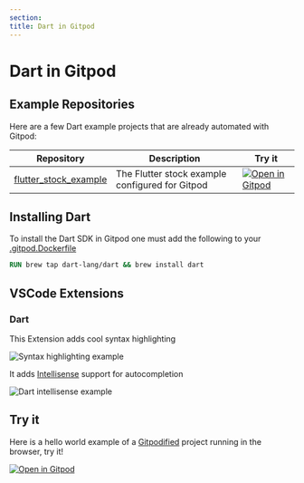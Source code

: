 ```yaml
---
section:
title: Dart in Gitpod
---
```


<script context="module">
  export const prerender = true;
</script>

# Dart in Gitpod

## Example Repositories

Here are a few Dart example projects that are already automated with Gitpod:

<div class="table-container">

| Repository                                                                  | Description                                     | Try it                                                                                                                                  |
| --------------------------------------------------------------------------- | ----------------------------------------------- | --------------------------------------------------------------------------------------------------------------------------------------- |
| [flutter_stock_example](https://github.com/gitpod-io/flutter_stock_example) | The Flutter stock example configured for Gitpod | [![Open in Gitpod](https://gitpod.io/button/open-in-gitpod.svg)](https://gitpod.io/#https://github.com/gitpod-io/flutter_stock_example) |

</div>

## Installing Dart

To install the Dart SDK in Gitpod one must add the following to your [.gitpod.Dockerfile](/docs/config-docker)

```dockerfile
RUN brew tap dart-lang/dart && brew install dart
```

## VSCode Extensions

### Dart

This Extension adds cool syntax highlighting

![Syntax highlighting example](../../../static/images/docs/AfterSyntaxHighlighting.png)

It adds [Intellisense](https://code.visualstudio.com/docs/editor/intellisense) support for autocompletion

![Dart intellisense example](../../../static/images/docs/DartIntellisenseExample.png)

## Try it

Here is a hello world example of a [Gitpodified](/blog/gitpodify) project running in the browser, try it!

[![Open in Gitpod](https://gitpod.io/button/open-in-gitpod.svg)](https://gitpod.io/#https://github.com/gitpod-io/Gitpod-Dart)

